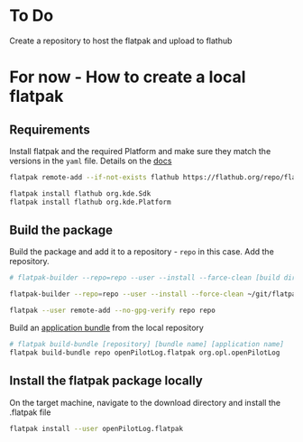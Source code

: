# To Do

Create a repository to host the flatpak and upload to flathub

# For now - How to create a local flatpak

## Requirements

Install flatpak and the required Platform and make sure they match the versions in the `yaml` file. Details on the [docs](https://docs.flatpak.org/en/latest/first-build.html)

```bash
flatpak remote-add --if-not-exists flathub https://flathub.org/repo/flathub.flatpakrepo

flatpak install flathub org.kde.Sdk
flatpak install flathub org.kde.Platform
```

## Build the package

Build the package and add it to a repository - `repo` in this case. Add the repository.

```bash
# flatpak-builder --repo=repo --user --install --farce-clean [build directory] [manifest file]

flatpak-builder --repo=repo --user --install --force-clean ~/git/flatpak-builddir ~/Documents/org.opl.openPilotLog.yaml 

flatpak --user remote-add --no-gpg-verify repo repo
```
Build an [application bundle](https://docs.flatpak.org/en/latest/single-file-bundles.html) from the local repository
```bash
# flatpak build-bundle [repository] [bundle name] [application name]
flatpak build-bundle repo openPilotLog.flatpak org.opl.openPilotLog
```
## Install the flatpak package locally

On the target machine, navigate to the download directory and install the .flatpak file

```bash
flatpak install --user openPilotLog.flatpak
````